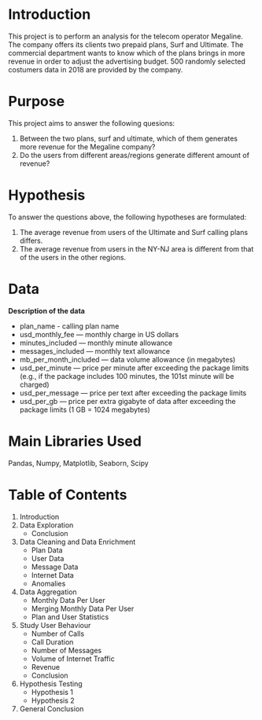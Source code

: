 # Introduction
This project is to perform an analysis for the telecom operator Megaline. The company offers its clients two prepaid plans, Surf and Ultimate. The commercial department wants to know which of the plans brings in more revenue in order to adjust the advertising budget. 500 randomly selected costumers data in 2018 are provided by the company.

# Purpose
This project aims to answer the following quesions:

1. Between the two plans, surf and ultimate, which of them generates more revenue for the Megaline company?
2. Do the users from different areas/regions generate different amount of revenue?

# Hypothesis
To answer the questions above, the following hypotheses are formulated:
1. The average revenue from users of the Ultimate and Surf calling plans differs.
2. The average revenue from users in the NY-NJ area is different from that of the users in the other regions.

# Data
**Description of the data**
- plan_name - calling plan name
- usd_monthly_fee — monthly charge in US dollars
- minutes_included — monthly minute allowance
- messages_included — monthly text allowance
- mb_per_month_included — data volume allowance (in megabytes)
- usd_per_minute — price per minute after exceeding the package limits (e.g., if the package includes 100 minutes, the 101st minute will be charged)
- usd_per_message — price per text after exceeding the package limits
- usd_per_gb — price per extra gigabyte of data after exceeding the package limits (1 GB = 1024 megabytes)

# Main Libraries Used
Pandas, Numpy, Matplotlib, Seaborn, Scipy

# Table of Contents
1. Introduction
2. Data Exploration
   - Conclusion
3. Data Cleaning and Data Enrichment
   - Plan Data
   - User Data
   - Message Data
   - Internet Data
   - Anomalies
4. Data Aggregation
   - Monthly Data Per User
   - Merging Monthly Data Per User
   - Plan and User Statistics
5. Study User Behaviour
   - Number of Calls
   - Call Duration
   - Number of Messages
   - Volume of Internet Traffic
   - Revenue
   - Conclusion
6. Hypothesis Testing
   - Hypothesis 1
   - Hypothesis 2
7. General Conclusion 
